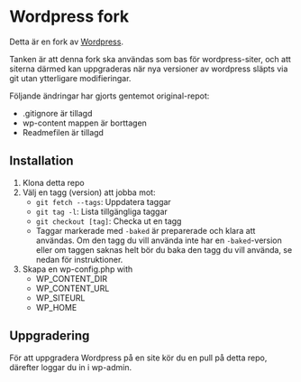 # Wordpress fork

Detta är en fork av [Wordpress](https://github.com/WordPress/WordPress).

Tanken är att denna fork ska användas som bas för wordpress-siter, 
och att siterna därmed kan uppgraderas när nya versioner av 
wordpress släpts via git utan ytterligare modifieringar.

Följande ändringar har gjorts gentemot original-repot:

* .gitignore är tillagd
* wp-content mappen är borttagen
* Readmefilen är tillagd

## Installation

1. Klona detta repo
2. Välj en tagg (version) att jobba mot:
	* `git fetch --tags`: Uppdatera taggar
	* `git tag -l`: Lista tillgängliga taggar
	* `git checkout [tag]`: Checka ut en tagg
	* Taggar markerade med `-baked` är preparerade och klara att användas. 
	  Om den tagg du vill använda inte har en `-baked`-version eller om
	  taggen saknas helt bör du baka den tagg du vill använda, se
	  nedan för instruktioner.
3. Skapa en wp-config.php with
    * WP_CONTENT_DIR
    * WP_CONTENT_URL
    * WP_SITEURL
    * WP_HOME

## Uppgradering

För att uppgradera Wordpress på en site kör du en pull på detta repo, 
därefter loggar du in i wp-admin.
